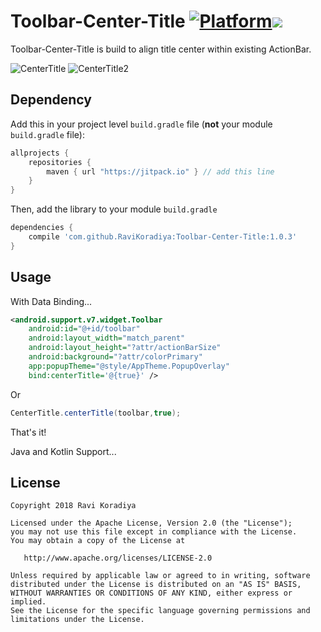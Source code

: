 # Toolbar-Center-Title  [![Platform](https://img.shields.io/badge/platform-android-green.svg)](http://developer.android.com/index.html)[![](https://jitpack.io/v/RaviKoradiya/Toolbar-Center-Title.svg)](https://jitpack.io/#RaviKoradiya/Toolbar-Center-Title)

Toolbar-Center-Title is build to align title center within existing ActionBar.



![CenterTitle](/../master/images/Toolbar-Center-Title-1.png?raw=true "Demo") ![CenterTitle2](/../master/images/Toolbar-Center-Title-2.png?raw=true "Demo")



## Dependency

Add this in your project level `build.gradle` file (**not** your module `build.gradle` file):

```gradle
allprojects {
	repositories {
        maven { url "https://jitpack.io" } // add this line
    }
}
```

Then, add the library to your module `build.gradle`
```gradle
dependencies {
    compile 'com.github.RaviKoradiya:Toolbar-Center-Title:1.0.3'
}
```

## Usage

With Data Binding...

```xml
<android.support.v7.widget.Toolbar
	android:id="@+id/toolbar"
	android:layout_width="match_parent"
	android:layout_height="?attr/actionBarSize"
	android:background="?attr/colorPrimary"
	app:popupTheme="@style/AppTheme.PopupOverlay"
	bind:centerTitle='@{true}' />
```
Or

```java
CenterTitle.centerTitle(toolbar,true);
```
That's it!

Java and Kotlin Support...


License
--------

    Copyright 2018 Ravi Koradiya

    Licensed under the Apache License, Version 2.0 (the "License");
    you may not use this file except in compliance with the License.
    You may obtain a copy of the License at
    
       http://www.apache.org/licenses/LICENSE-2.0
    
    Unless required by applicable law or agreed to in writing, software
    distributed under the License is distributed on an "AS IS" BASIS,
    WITHOUT WARRANTIES OR CONDITIONS OF ANY KIND, either express or implied.
    See the License for the specific language governing permissions and
    limitations under the License.
